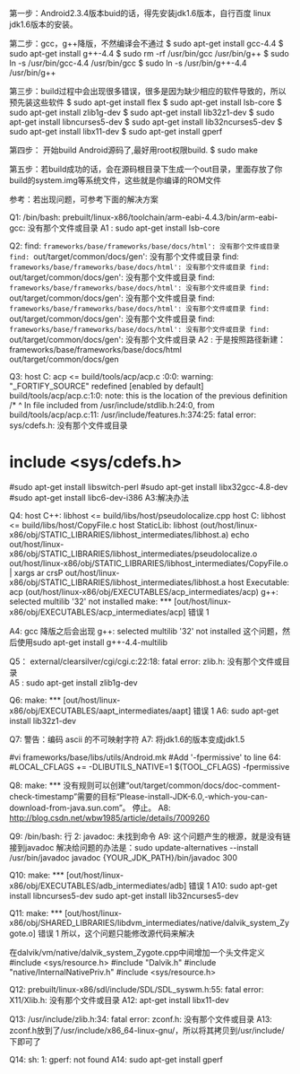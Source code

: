 第一步：Android2.3.4版本buid的话，得先安装jdk1.6版本，自行百度 linux jdk1.6版本的安装。

第二步：gcc，g++降版，不然编译会不通过
$ sudo apt-get install gcc-4.4
$ sudo apt-get install g++-4.4
$ sudo rm -rf /usr/bin/gcc /usr/bin/g++
$ sudo ln -s /usr/bin/gcc-4.4 /usr/bin/gcc
$ sudo ln -s /usr/bin/g++-4.4 /usr/bin/g++

第三步：build过程中会出现很多错误，很多是因为缺少相应的软件导致的，所以预先装这些软件
$ sudo apt-get install flex
$ sudo apt-get install lsb-core
$ sudo apt-get install zlib1g-dev 
$ sudo apt-get install lib32z1-dev
$ sudo apt-get install libncurses5-dev
$ sudo apt-get install lib32ncurses5-dev
$ sudo apt-get install libx11-dev
$ sudo apt-get install gperf

第四步： 开始build Android源码了,最好用root权限build.
$ sudo make


第五步：若build成功的话，会在源码根目录下生成一个out目录，里面存放了你build的system.img等系统文件，这些就是你编译的ROM文件


参考：若出现问题，可参考下面的解决方案


Q1: /bin/bash: prebuilt/linux-x86/toolchain/arm-eabi-4.4.3/bin/arm-eabi-gcc: 没有那个文件或目录
A1 : sudo apt-get install lsb-core

Q2: find: `frameworks/base/frameworks/base/docs/html': 没有那个文件或目录
find: `out/target/common/docs/gen': 没有那个文件或目录
find: `frameworks/base/frameworks/base/docs/html': 没有那个文件或目录
find: `out/target/common/docs/gen': 没有那个文件或目录
find: `frameworks/base/frameworks/base/docs/html': 没有那个文件或目录
find: `out/target/common/docs/gen': 没有那个文件或目录
find: `frameworks/base/frameworks/base/docs/html': 没有那个文件或目录
find: `out/target/common/docs/gen': 没有那个文件或目录
find: `frameworks/base/frameworks/base/docs/html': 没有那个文件或目录
find: `out/target/common/docs/gen': 没有那个文件或目录
A2 : 于是按照路径新建：frameworks/base/frameworks/base/docs/html   out/target/common/docs/gen

Q3: host C: acp <= build/tools/acp/acp.c
<command-line>:0:0: warning: "_FORTIFY_SOURCE" redefined [enabled by default]
build/tools/acp/acp.c:1:0: note: this is the location of the previous definition
 /*
 ^
In file included from /usr/include/stdlib.h:24:0,
                 from build/tools/acp/acp.c:11:
/usr/include/features.h:374:25: fatal error: sys/cdefs.h: 没有那个文件或目录
 #  include <sys/cdefs.h>

#sudo apt-get install libswitch-perl
#sudo apt-get install libx32gcc-4.8-dev
#sudo apt-get install libc6-dev-i386
A3:解决办法



Q4: host C++: libhost <= build/libs/host/pseudolocalize.cpp
host C: libhost <= build/libs/host/CopyFile.c
host StaticLib: libhost (out/host/linux-x86/obj/STATIC_LIBRARIES/libhost_intermediates/libhost.a)
echo out/host/linux-x86/obj/STATIC_LIBRARIES/libhost_intermediates/pseudolocalize.o out/host/linux-x86/obj/STATIC_LIBRARIES/libhost_intermediates/CopyFile.o | xargs ar crsP  out/host/linux-x86/obj/STATIC_LIBRARIES/libhost_intermediates/libhost.a
host Executable: acp (out/host/linux-x86/obj/EXECUTABLES/acp_intermediates/acp)
g++: selected multilib '32' not installed
make: *** [out/host/linux-x86/obj/EXECUTABLES/acp_intermediates/acp] 错误 1

A4: gcc 降版之后会出现 g++: selected multilib '32' not installed 这个问题，然后使用sudo apt-get install g++-4.4-multilib


Q5： external/clearsilver/cgi/cgi.c:22:18: fatal error: zlib.h: 没有那个文件或目录  
A5 : sudo apt-get install zlib1g-dev  
  
Q6: make: *** [out/host/linux-x86/obj/EXECUTABLES/aapt_intermediates/aapt] 错误 1
A6: sudo apt-get install lib32z1-dev

Q7: 警告：编码 ascii 的不可映射字符
A7: 将jdk1.6的版本变成jdk1.5

#vi frameworks/base/libs/utils/Android.mk
#Add '-fpermissive' to line 64:
#LOCAL_CFLAGS += -DLIBUTILS_NATIVE=1 $(TOOL_CFLAGS) -fpermissive 


Q8: make: *** 没有规则可以创建“out/target/common/docs/doc-comment-check-timestamp”需要的目标“Please-install-JDK-6.0,-which-you-can-download-from-java.sun.com”。 停止。
A8: http://blog.csdn.net/wbw1985/article/details/7009260


Q9: /bin/bash: 行 2: javadoc: 未找到命令
A9: 这个问题产生的根源，就是没有链接到javadoc
解决给问题的办法是：sudo update-alternatives --install /usr/bin/javadoc javadoc {YOUR_JDK_PATH}/bin/javadoc 300

Q10: make: *** [out/host/linux-x86/obj/EXECUTABLES/adb_intermediates/adb] 错误 1
A10: sudo apt-get install libncurses5-dev
sudo apt-get install lib32ncurses5-dev

Q11: make: *** [out/host/linux-x86/obj/SHARED_LIBRARIES/libdvm_intermediates/native/dalvik_system_Zygote.o] 错误 1
所以，这个问题只能修改源代码来解决

在dalvik/vm/native/dalvik_system_Zygote.cpp中间增加一个头文件定义#include <sys/resource.h>
#include "Dalvik.h"
#include "native/InternalNativePriv.h"
#include <sys/resource.h>


Q12: prebuilt/linux-x86/sdl/include/SDL/SDL_syswm.h:55: fatal error: X11/Xlib.h: 没有那个文件或目录
A12:  apt-get install libx11-dev

Q13: /usr/include/zlib.h:34: fatal error: zconf.h: 没有那个文件或目录
A13: zconf.h放到了/usr/include/x86_64-linux-gnu/，所以将其拷贝到/usr/include/下即可了

Q14: sh: 1: gperf: not found
A14: sudo apt-get install gperf
